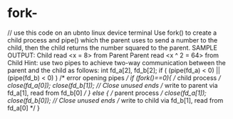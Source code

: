 # fork-
// use this code on an ubnto linux device terminal
Use fork() to create a child process and pipe() which the parent uses to send a number to the child, then the child returns the number squared to the parent.
SAMPLE OUTPUT:
Child read <x = 8> from Parent
Parent read <x ^ 2 = 64> from Child
Hint: use two pipes to achieve two-way communication between the parent and the child
as follows:
int fd_a[2], fd_b[2];
if ( (pipe(fd_a) < 0) || (pipe(fd_b) < 0) )
/* error opening pipes */
if (fork()==0){
/* child process */
close(fd_a[0]); close(fd_b[1]); // Close unused ends
/* write to parent via fd_a[1], read from fd_b[0] */
} else {
/* parent process */
close(fd_a[1]); close(fd_b[0]); // Close unused ends
/* write to child via fd_b[1], read from fd_a[0] */
}
